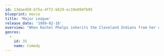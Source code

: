 ```yaml
---
id: 13dae450-b75a-4ff2-b629-ec19e094fb95
blueprint: movie
title: 'Major League'
release_date: '1989-02-16'
overview: "When Rachel Phelps inherits the Cleveland Indians from her deceased husband, she's determined to move the team to a warmer climate -- but only a losing season will make that possible, which should be easy given the misfits she's hired. Rachel is sure her dream will come true, but she underestimates their will to succeed!"
genres:
  -
    id: 35
    name: Comedy
---
```


